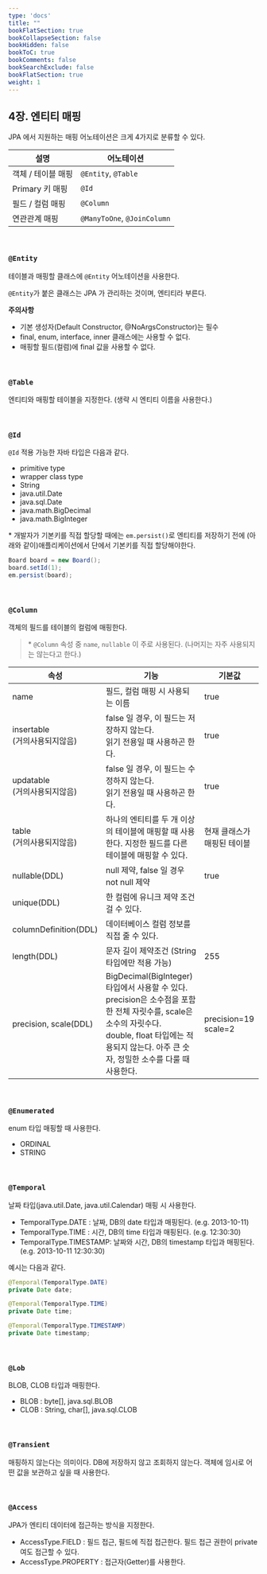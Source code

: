 ```yaml
---
type: 'docs'
title: ""
bookFlatSection: true
bookCollapseSection: false
bookHidden: false
bookToC: true
bookComments: false
bookSearchExclude: false
bookFlatSection: true
weight: 1
---
```


## 4장. 엔티티 매핑

JPA 에서 지원하는 매핑 어노테이션은 크게 4가지로 분류할 수 있다.

|설명|어노테이션|
|-|-|
|객체 / 테이블 매핑|`@Entity`, `@Table`|
|Primary 키 매핑|`@Id`|
|필드 / 컬럼 매핑|`@Column`|
|연관관계 매핑|`@ManyToOne`, `@JoinColumn`|

<br>

### `@Entity`

테이블과 매핑할 클래스에 `@Entity` 어노테이션을 사용한다.

`@Entity`가 붙은 클래스는 JPA 가 관리하는 것이며, 엔티티라 부른다.

**주의사항**

- 기본 생성자(Default Constructor, @NoArgsConstructor)는 필수
- final, enum, interface, inner 클래스에는 사용할 수 없다.
- 매핑할 필드(컬럼)에 final 값을 사용할 수 없다.

<br>

### `@Table`

엔티티와 매핑할 테이블을 지정한다. (생략 시 엔티티 이름을 사용한다.)

<br>

### `@Id`

`@Id` 적용 가능한 자바 타입은 다음과 같다.

- primitive type
- wrapper class type
- String
- java.util.Date
- java.sql.Date
- java.math.BigDecimal
- java.math.BigInteger

\* 개발자가 기본키를 직접 할당할 때에는 `em.persist()`로 엔티티를 저장하기 전에 (아래와 같이)애플리케이션에서 단에서 기본키를 직접 할당해야한다.

```java
Board board = new Board();
board.setId(1);
em.persist(board);
```

<br>

### `@Column`

객체의 필드를 테이블의 컬럼에 매핑한다.

> \* `@Column` 속성 중 `name`, `nullable` 이 주로 사용된다. (나머지는 자주 사용되지는 않는다고 한다.)


|속성|기능|기본값|
|-|-|-|
|name|필드, 컬럼 매핑 시 사용되는 이름|true|
|insertable<br>(거의사용되지않음)|false 일 경우, 이 필드는 저장하지 않는다.<br>읽기 전용일 때 사용하곤 한다.|true|
|updatable<br>(거의사용되지않음)|false 일 경우, 이 필드는 수정하지 않는다.<br>읽기 전용일 때 사용하곤 한다.|true|
|table<br>(거의사용되지않음)|하나의 엔티티를 두 개 이상의 테이블에 매핑할 때 사용한다. 지정한 필드를 다른 테이블에 매핑할 수 있다.|현재 클래스가 매핑된 테이블|
|nullable(DDL)|null 제약, false 일 경우 not null 제약|true|
|unique(DDL)|한 컬럼에 유니크 제약 조건 걸 수 있다.||
|columnDefinition(DDL)|데이터베이스 컬럼 정보를 직접 줄 수 있다.||
|length(DDL)|문자 길이 제약조건 (String 타입에만 적용 가능)|255|
|precision, scale(DDL)|BigDecimal(BigInteger)타입에서 사용할 수 있다. precision은 소수점을 포함한 전체 자릿수를, scale은 소수의 자릿수다.<br>double, float 타입에는 적용되지 않는다. 아주 큰 숫자, 정밀한 소수를 다룰 때 사용한다.|precision=19<br>scale=2|

<br>

### `@Enumerated`

enum 타입 매핑할 때 사용한다.

- ORDINAL
- STRING

<br>

### `@Temporal`

날짜 타입(java.util.Date, java.util.Calendar) 매핑 시 사용한다.

- TemporalType.DATE : 날짜, DB의 date 타입과 매핑된다. (e.g. 2013-10-11)
- TemporalType.TIME : 시간, DB의 time 타입과 매핑된다. (e.g. 12:30:30)
- TemporalType.TIMESTAMP: 날짜와 시간, DB의 timestamp 타입과 매핑된다. (e.g. 2013-10-11 12:30:30)

예시는 다음과 같다.

```java
@Temporal(TemporalType.DATE)
private Date date;

@Temporal(TemporalType.TIME)
private Date time;

@Temporal(TemporalType.TIMESTAMP)
private Date timestamp;
```

<br>

### `@Lob`

BLOB, CLOB 타입과 매핑한다.

- BLOB : byte[], java.sql.BLOB
- CLOB : String, char[], java.sql.CLOB

<br>

### `@Transient`

매핑하지 않는다는 의미이다. DB에 저장하지 않고 조회하지 않는다. 객체에 임시로 어떤 값을 보관하고 싶을 때 사용한다.

<br>

### `@Access`

JPA가 엔티티 데이터에 접근하는 방식을 지정한다.

- AccessType.FIELD : 필드 접근, 필드에 직접 접근한다. 필드 접근 권한이 private 여도 접근할 수 있다.
- AccessType.PROPERTY : 접근자(Getter)를 사용한다.

